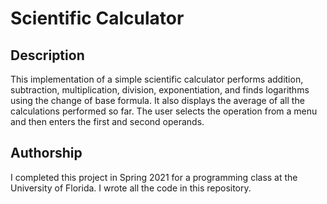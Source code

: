 # Scientific Calculator

## Description

This implementation of a simple scientific calculator performs addition, subtraction, multiplication, division, exponentiation, and finds logarithms using the change of base formula. It also displays the average of all the calculations performed so far. The user selects the operation from a menu and then enters the first and second operands.

## Authorship

I completed this project in Spring 2021 for a programming class at the University of Florida. I wrote all the code in this repository.

